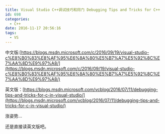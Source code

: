 ```yaml
---
title: Visual Studio C++调试技巧和窍门 Debugging Tips and Tricks for C++ in Visual Studio
id: 698
categories:
  - C++
date: 2016-11-17 20:56:16
tags:
  - VS
---
```


中文版:[https://blogs.msdn.microsoft.com/c/2016/09/19/visual-studio-c%E8%B0%83%E8%AF%95%E6%8A%80%E5%B7%A7%E5%92%8C%E7%AA%8D%E9%97%A8/](https://blogs.msdn.microsoft.com/c/2016/09/19/visual-studio-c%E8%B0%83%E8%AF%95%E6%8A%80%E5%B7%A7%E5%92%8C%E7%AA%8D%E9%97%A8/)

英文版：[https://blogs.msdn.microsoft.com/vcblog/2016/07/11/debugging-tips-and-tricks-for-c-in-visual-studio/](https://blogs.msdn.microsoft.com/vcblog/2016/07/11/debugging-tips-and-tricks-for-c-in-visual-studio/)

涨姿势...

还是直接读英文版吧。